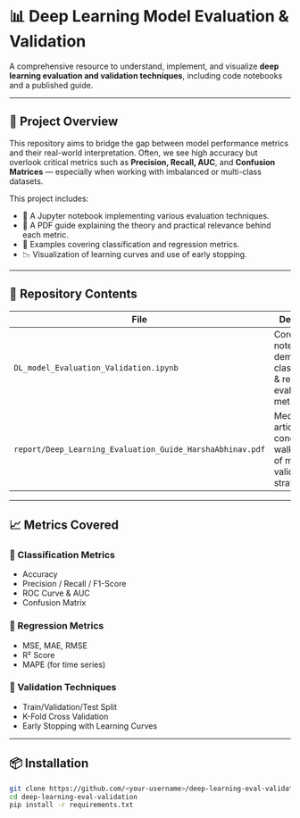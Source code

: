 # 📊 Deep Learning Model Evaluation & Validation

A comprehensive resource to understand, implement, and visualize **deep learning evaluation and validation techniques**, including code notebooks and a published guide.

---

## 📌 Project Overview

This repository aims to bridge the gap between model performance metrics and their real-world interpretation. Often, we see high accuracy but overlook critical metrics such as **Precision, Recall, AUC**, and **Confusion Matrices** — especially when working with imbalanced or multi-class datasets.

This project includes:
- 📓 A Jupyter notebook implementing various evaluation techniques.
- 📄 A PDF guide explaining the theory and practical relevance behind each metric.
- 🧪 Examples covering classification and regression metrics.
- 📉 Visualization of learning curves and use of early stopping.

---

## 📁 Repository Contents

| File | Description |
|------|-------------|
| `DL_model_Evaluation_Validation.ipynb` | Core notebook demonstrating classification & regression evaluation metrics. |
| `report/Deep_Learning_Evaluation_Guide_HarshaAbhinav.pdf` | Medium-style article: conceptual walkthrough of metrics and validation strategies. |


---

## 📈 Metrics Covered

### 🧠 Classification Metrics
- Accuracy
- Precision / Recall / F1-Score
- ROC Curve & AUC
- Confusion Matrix

### 📐 Regression Metrics
- MSE, MAE, RMSE
- R² Score
- MAPE (for time series)

### 🧪 Validation Techniques
- Train/Validation/Test Split
- K-Fold Cross Validation
- Early Stopping with Learning Curves

---

## 📦 Installation

```bash
git clone https://github.com/<your-username>/deep-learning-eval-validation.git
cd deep-learning-eval-validation
pip install -r requirements.txt

